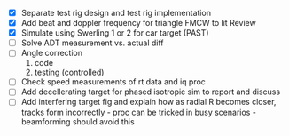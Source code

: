 - [x] Separate test rig design and test rig implementation
- [x]  Add beat and doppler frequency for triangle FMCW to lit Review
- [x]  Simulate using Swerling 1 or 2 for car target (PAST)
- [ ]  Solve ADT measurement vs. actual diff
- [ ]  Angle correction
	1. code
	2. testing (controlled)
- [ ]  Check speed measurements of rt data and iq proc
- [ ] Add decellerating target for phased isotropic sim to report and discuss
- [ ] Add interfering target fig and explain how as radial R becomes closer, tracks form incorrectly - proc can be tricked in busy scenarios - beamforming should avoid this
